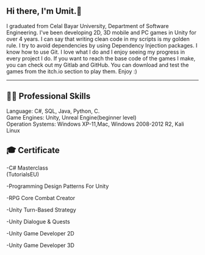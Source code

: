 ## Hi there, I'm Umit.👋

 I graduated from Celal Bayar University, Department of Software Engineering. I've been developing 2D, 3D mobile and PC games in Unity for over 4 years. I can say that writing clean code in my scripts is my golden rule. I try to avoid dependencies by using Dependency Injection packages. I know how to use Git. I love what I do and I enjoy seeing my progress in every project I do. If you want to reach the base code of the games I make, you can check out my Gitlab and GitHub. You can download and test the games from the itch.io section to play them. Enjoy :)

---------------------------------------------------------------------------------------------------------------------------------------

## 👨‍💻 Professional Skills
Language: C#, SQL, Java, Python, C.  
Game Engines: Unity, Unreal Engine(beginner level)  
Operation Systems: Windows XP-11,Mac, Windows 2008-2012 R2, Kali Linux  

## 🎓 Certificate
-C# Masterclass  
(TutorialsEU)  

-Programming Design Patterns For Unity  
 
-RPG Core Combat Creator  
 
-Unity Turn-Based Strategy  
 
-Unity Dialogue & Quests   
 
-Unity Game Developer 2D  

-Unity Game Developer 3D  
 



<!--
**umitcanyucesoy/umitcanyucesoy** is a ✨ _special_ ✨ repository because its `README.md` (this file) appears on your GitHub profile.

Here are some ideas to get you started:

- 🔭 I’m currently working on ...
- 🌱 I’m currently learning ...
- 👯 I’m looking to collaborate on ...
- 🤔 I’m looking for help with ...
- 💬 Ask me about ...
- 📫 How to reach me: ...
- 😄 Pronouns: ...
- ⚡ Fun fact: ...
-->
